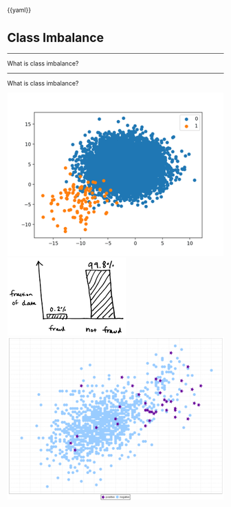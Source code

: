 {{yaml}}

<!-- _class: lead -->
# Class Imbalance

---

<!-- _class: lead -->
What is class imbalance?

---

What is class imbalance?

![w:350](assets/2025-09-29-18-53-08.png) ![w:350](assets/2025-09-29-18-54-12.png) ![w:350](assets/2025-09-29-18-57-23.png)
